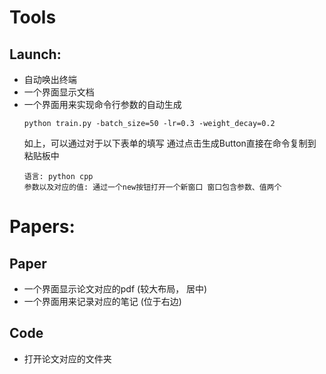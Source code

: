 # Tools
## Launch: 
- 自动唤出终端
- 一个界面显示文档
- 一个界面用来实现命令行参数的自动生成
  ```
  python train.py -batch_size=50 -lr=0.3 -weight_decay=0.2
  ```
  如上，可以通过对于以下表单的填写 通过点击生成Button直接在命令复制到粘贴板中
  ```
  语言: python cpp
  参数以及对应的值: 通过一个new按钮打开一个新窗口 窗口包含参数、值两个
  ```
# Papers:
## Paper
- 一个界面显示论文对应的pdf (较大布局， 居中)
- 一个界面用来记录对应的笔记 (位于右边)
## Code
- 打开论文对应的文件夹

<!-- # Plan
- 类似于things3的任务设计
  ![avatar](readme_img/1.png) -->

  
